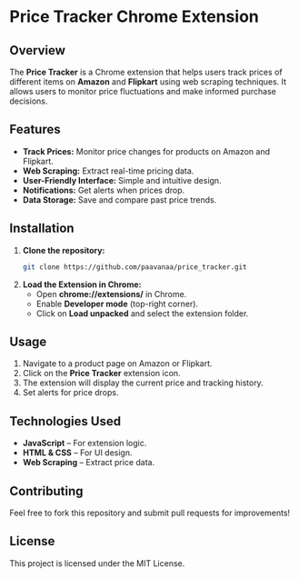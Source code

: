 # Price Tracker Chrome Extension

## Overview
The **Price Tracker** is a Chrome extension that helps users track prices of different items on **Amazon** and **Flipkart** using web scraping techniques. It allows users to monitor price fluctuations and make informed purchase decisions.

## Features
- **Track Prices:** Monitor price changes for products on Amazon and Flipkart.
- **Web Scraping:** Extract real-time pricing data.
- **User-Friendly Interface:** Simple and intuitive design.
- **Notifications:** Get alerts when prices drop.
- **Data Storage:** Save and compare past price trends.

## Installation
1. **Clone the repository:**
   ```sh
   git clone https://github.com/paavanaa/price_tracker.git
   ```
2. **Load the Extension in Chrome:**
   - Open **chrome://extensions/** in Chrome.
   - Enable **Developer mode** (top-right corner).
   - Click on **Load unpacked** and select the extension folder.

## Usage
1. Navigate to a product page on Amazon or Flipkart.
2. Click on the **Price Tracker** extension icon.
3. The extension will display the current price and tracking history.
4. Set alerts for price drops.

## Technologies Used
- **JavaScript** – For extension logic.
- **HTML & CSS** – For UI design.
- **Web Scraping** – Extract price data.

## Contributing
Feel free to fork this repository and submit pull requests for improvements!

## License
This project is licensed under the MIT License.

